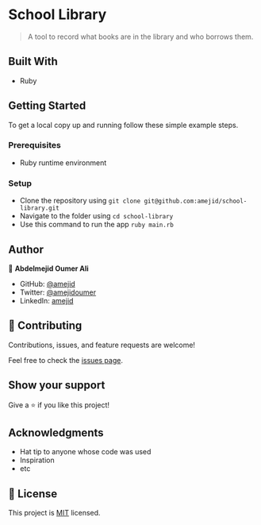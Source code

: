 # School Library

> A tool to record what books are in the library and who borrows them.

## Built With

- Ruby

## Getting Started

To get a local copy up and running follow these simple example steps.

### Prerequisites

- Ruby runtime environment

### Setup

- Clone the repository using `git clone git@github.com:amejid/school-library.git`
- Navigate to the folder using `cd school-library`
- Use this command to run the app `ruby main.rb`

## Author

👤 **Abdelmejid Oumer Ali**

- GitHub: [@amejid](https://github.com/amejid)
- Twitter: [@amejidoumer](https://twitter.com/amejidoumer)
- LinkedIn: [amejid](https://linkedin.com/in/amejid)

## 🤝 Contributing

Contributions, issues, and feature requests are welcome!

Feel free to check the [issues page](../../issues/).

## Show your support

Give a ⭐️ if you like this project!

## Acknowledgments

- Hat tip to anyone whose code was used
- Inspiration
- etc

## 📝 License

This project is [MIT](./LICENSE) licensed.
